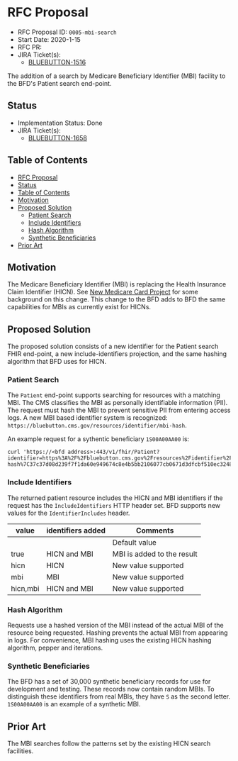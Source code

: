 # RFC Proposal
[RFC Proposal]: #rfc-proposal

* RFC Proposal ID: `0005-mbi-search` 
* Start Date: 2020-1-15
* RFC PR: [](https://github.com/rust-lang/rfcs/pull/0000)
* JIRA Ticket(s):
    * [BLUEBUTTON-1516](https://jira.cms.gov/browse/BLUEBUTTON-1516)

The addition of a search by Medicare Beneficiary Identifier (MBI) facility to the BFD's Patient search end-point.   

## Status
[Status]: #status

* Implementation Status: Done
* JIRA Ticket(s):
    * [BLUEBUTTON-1658](https://jira.cms.gov/browse/BLUEBUTTON-1658)

## Table of Contents
[Table of Contents]: #table-of-contents

* [RFC Proposal](#rfc-proposal)
* [Status](#status)
* [Table of Contents](#table-of-contents)
* [Motivation](#motivation)
* [Proposed Solution](#proposed-solution)
    * [Patient Search](#patient-search)
    * [Include Identifiers](#include-identifiers)
    * [Hash Algorithm](#hash-algorithm)
    * [Synthetic Beneficiaries](#synthetic-beneficiaries)
* [Prior Art](#prior-art)

## Motivation
[Motivation]: #motivation

The Medicare Beneficiary Identifier (MBI) is replacing the Health Insurance Claim Identifier (HICN). See [New Medicare Card Project](https://www.cms.gov/Medicare/New-Medicare-Card/9-13-18-NMC-ODF-Slides.pptx) for some background on this change. This change to the BFD adds to BFD the same capabilities for MBIs as currently exist for HICNs. 

## Proposed Solution
[Proposed Solution]: #proposed-solution

The proposed solution consists of a new identifier for the Patient search FHIR end-point, a new include-identifiers projection, and the same hashing algorithm that BFD uses for HICN.

### Patient Search
The `Patient` end-point supports searching for resources with a matching MBI. The CMS classifies the MBI as personally identifiable information (PII). The request must hash the MBI to prevent sensitive PII from entering access logs. A new MBI based identifier system is recognized: `https://bluebutton.cms.gov/resources/identifier/mbi-hash`. 

An example request for a sythentic beneficiary `1S00A00AA00` is:
```
curl 'https://<bfd address>:443/v1/fhir/Patient?identifier=https%3A%2F%2Fbluebutton.cms.gov%2Fresources%2Fidentifier%2Fmbi-hash%7C37c37d08d239f7f1da60e949674c8e4b5bb2106077cb0671d3dfcbf510ec3248&_format=application%2Fjson%2Bfhir'
```

### Include Identifiers
The returned patient resource includes the HICN and MBI identifiers if the request has the `IncludeIdentifiers` HTTP header set. BFD supports new values for the `IdentifierIncludes` header. 

| value    | identifiers added | Comments                   |
|----------|-------------------|----------------------------|
| <empty>  |                   | Default value              |
| true     | HICN and MBI      | MBI is added to the result |
| hicn     | HICN              | New value supported        |
| mbi      | MBI               | New value supported        |
| hicn,mbi | HICN and MBI      | New value supported        |

### Hash Algorithm
Requests use a hashed version of the MBI instead of the actual MBI of the resource being requested. Hashing prevents the actual MBI from appearing in logs. For convenience, MBI hashing uses the existing HICN hashing algorithm, pepper and iterations. 

### Synthetic Beneficiaries
The BFD has a set of 30,000 synthetic beneficiary records for use for development and testing. These records now contain random MBIs. To distinguish these identifiers from real MBIs, they have `S` as the second letter. `1S00A00AA00` is an example of a synthetic MBI. 

## Prior Art
The MBI searches follow the patterns set by the existing HICN search facilities. 


